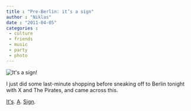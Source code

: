 ```yaml
---
title : "Pre-Berlin: it’s a sign"
author : "Niklas"
date : "2011-04-05"
categories : 
 - culture
 - friends
 - music
 - party
 - photo
---
```


![It's a sign!](http://farm6.static.flickr.com/5227/5591971205_cf1078a3e5.jpg)

I just did some last-minute shopping before sneaking off to Berlin tonight with X and The Pirates, and came across this.

[It's](http://en.wikipedia.org/wiki/Tresor). [A](http://www.discogs.com/label/Tresor). [Sign](http://www.tresorberlin.de).
